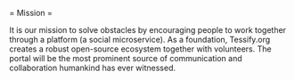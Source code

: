 = Mission =

It is our mission to solve obstacles by encouraging people to work together through a platform (a social microservice). As a foundation, Tessify.org creates a robust open-source ecosystem together with volunteers. The portal will be the most prominent source of communication and collaboration humankind has ever witnessed.
